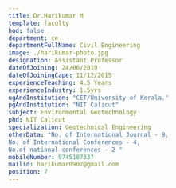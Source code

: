 ```yaml
---
title: Dr.Harikumar M
template: faculty
hod: false
department: ce
departmentFullName: Civil Engineering
image: ./harikumar-photo.jpg
designation: Assistant Professor
dateOfJoining: 24/06/2019
dateOfJoiningCape: 11/12/2015
experienceTeaching: 4.5 Years
experienceIndustry: 1.5yrs
ugAndInstitution: "CET/University of Kerala."
pgAndInstitution: "NIT Calicut"
subject: Environmental Geotechnology
phd: NIT Calicut
specialization: Geotechnical Engineering
otherData: "No. of International Journal - 9,
No. of International Conferences - 4,
No.of national conferences - 2 "
mobileNumber: 9745187337
mailid: harikumar0907@gmail.com
position: 7
---
```


